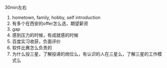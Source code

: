 30min左右

1. hometown, family, hobby, self introduction
2. 有多个在西安的offer怎么选，期望薪资
3. gap
4. 感到压力的时候，有成就感的时候
5. 百度实习收获，负面评价
6. 软件比赛怎么负责的
7. 为什么投三星，了解投递的岗位么，有认识的人在三星么，了解三星的工作模式么
